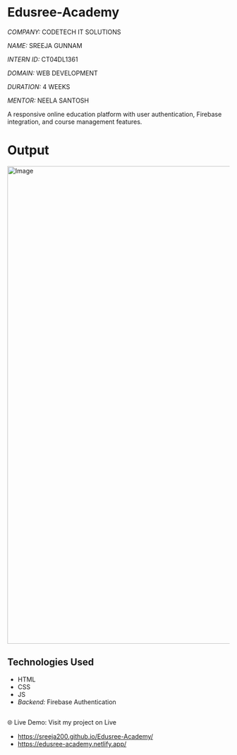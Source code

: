 # Edusree-Academy
*COMPANY:* CODETECH IT SOLUTIONS

*NAME:* SREEJA GUNNAM

*INTERN ID:* CT04DL1361

*DOMAIN:* WEB DEVELOPMENT

*DURATION:* 4 WEEKS

*MENTOR:* NEELA SANTOSH

A responsive online education platform with user authentication, Firebase integration, and course management features.

# Output

<img width="1920" height="1080" alt="Image" src="https://github.com/user-attachments/assets/d88b4d33-4b1c-488e-8a8d-a33eee00b893" />

## Technologies Used

- HTML
- CSS
- JS
- *Backend:* Firebase Authentication

##
🌐 Live Demo: Visit my project on Live 
- https://sreeja200.github.io/Edusree-Academy/
- https://edusree-academy.netlify.app/
